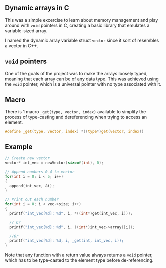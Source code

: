 ## Dynamic arrays in C

This was a simple excercise to learn about memory management and play around with `void` pointers in C, creating a basic library that emulates a variable-sized array.

I named the dynamic array variable struct `vector` since it sort of resembles a vector in C++.

## `void` pointers

One of the goals of the project was to make the arrays loosely typed, meaning that each array can be of any data type. This was achieved using the `void` pointer, which is a universal pointer with no type associated with it.

## Macro

There is 1 macro `_get(type, vector, index)` available to simplify the process of type-casting and dereferencing when trying to access an element.

```c
#define _get(type, vector, index) *((type*)get(vector, index))
```
## Example

```c
// Create new vector
vector* int_vec = newVector(sizeof(int), 0);

// Append numbers 0-4 to vector
for(int i = 0; i < 5; i++)
{
  append(int_vec, &i);
}

// Print out each number
for(int i = 0; i < vec->size; i++)
{
  printf("int_vec[%d]: %d", i, *((int*)get(int_vec, i)));

  // Or
  printf("int_vec[%d]: %d", i, ((int*)int_vec->array)[i]);

  //Or
  printf("int_vec[%d]: %d, i, _get(int, int_vec, i));
}
```
Note that any function with a return value always returns a `void` pointer, which has to be type-casted to the element type before de-referencing.
